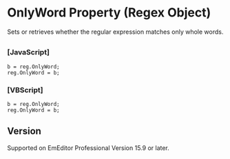 # OnlyWord Property (Regex Object)

Sets or retrieves whether the regular expression matches only whole words.

## 

### \[JavaScript\]

```
b = reg.OnlyWord;
reg.OnlyWord = b;
```

### \[VBScript\]

```
b = reg.OnlyWord;
reg.OnlyWord = b;
```

## Version

Supported on EmEditor Professional Version 15.9 or later.
